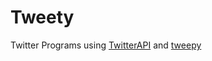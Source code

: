 # Tweety
Twitter Programs using [TwitterAPI](http://pythonhosted.org/TwitterAPI/index.html) and [tweepy](http://tweepy.readthedocs.org/en/v3.2.0/index.html)

